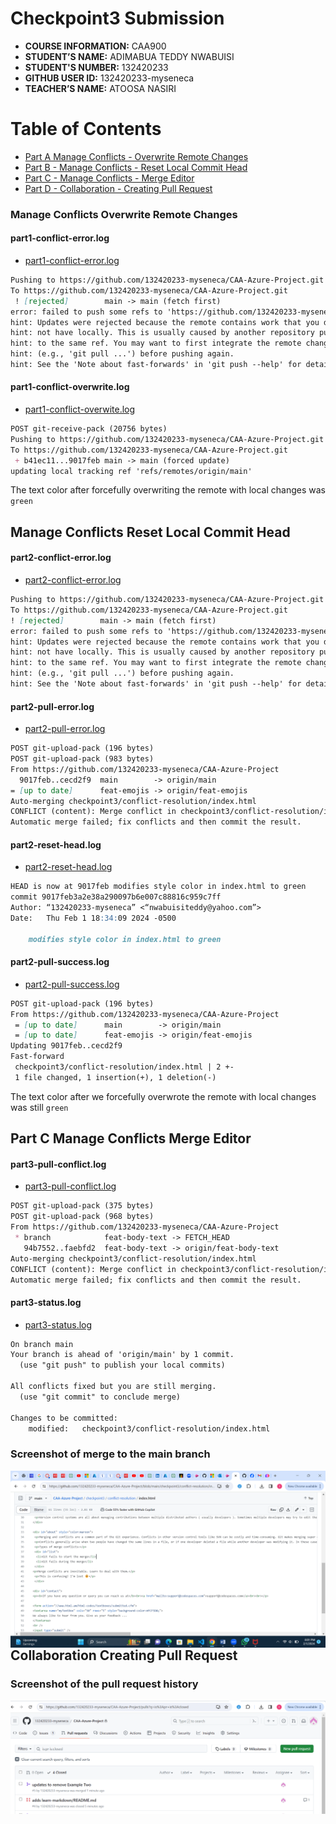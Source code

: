 # Checkpoint3 Submission

- **COURSE INFORMATION:** CAA900
- **STUDENT’S NAME:** ADIMABUA TEDDY NWABUISI
- **STUDENT'S NUMBER:** 132420233
- **GITHUB USER ID:** 132420233-myseneca
- **TEACHER’S NAME:** ATOOSA NASIRI
  
# Table of Contents

- [Part A Manage Conflicts - Overwrite Remote Changes](#manage-conflicts-overwrite-remote-changes)
- [Part B - Manage Conflicts - Reset Local Commit Head](#manage-conflicts-reset-local-commit-head)
- [Part C - Manage Conflicts - Merge Editor](#part-c-manage-conflicts-merge-editor)
- [Part D - Collaboration - Creating Pull Request](#collaboration-creating-pull-request)


### Manage Conflicts Overwrite Remote Changes

#### part1-conflict-error.log

- [part1-conflict-error.log](https://github.com/132420233-myseneca/CAA-Azure-Project/blob/main/checkpoint3/logs/part1-conflict-error.log)

``` Markdown
Pushing to https://github.com/132420233-myseneca/CAA-Azure-Project.git
To https://github.com/132420233-myseneca/CAA-Azure-Project.git
 ! [rejected]        main -> main (fetch first)
error: failed to push some refs to 'https://github.com/132420233-myseneca/CAA-Azure-Project.git'
hint: Updates were rejected because the remote contains work that you do
hint: not have locally. This is usually caused by another repository pushing
hint: to the same ref. You may want to first integrate the remote changes
hint: (e.g., 'git pull ...') before pushing again.
hint: See the 'Note about fast-forwards' in 'git push --help' for details.
```
#### part1-conflict-overwrite.log

- [part1-conflict-overwite.log](https://github.com/132420233-myseneca/CAA-Azure-Project/blob/main/checkpoint3/logs/part1-conflict-overwrite.log)

```Markdown
POST git-receive-pack (20756 bytes)
Pushing to https://github.com/132420233-myseneca/CAA-Azure-Project.git
To https://github.com/132420233-myseneca/CAA-Azure-Project.git
 + b41ec11...9017feb main -> main (forced update)
updating local tracking ref 'refs/remotes/origin/main'
```

The text color after forcefully overwriting the remote with local changes was `green`


 ## Manage Conflicts Reset Local Commit Head

#### part2-conflict-error.log

- [part2-conflict-error.log](https://github.com/132420233-myseneca/CAA-Azure-Project/blob/main/checkpoint3/logs/part2-conflict-error.log)

 ```Markdown
 Pushing to https://github.com/132420233-myseneca/CAA-Azure-Project.git
To https://github.com/132420233-myseneca/CAA-Azure-Project.git
 ! [rejected]        main -> main (fetch first)
error: failed to push some refs to 'https://github.com/132420233-myseneca/CAA-Azure-Project.git'
hint: Updates were rejected because the remote contains work that you do
hint: not have locally. This is usually caused by another repository pushing
hint: to the same ref. You may want to first integrate the remote changes
hint: (e.g., 'git pull ...') before pushing again.
hint: See the 'Note about fast-forwards' in 'git push --help' for details.
````

#### part2-pull-error.log

- [part2-pull-error.log](https://github.com/132420233-myseneca/CAA-Azure-Project/blob/main/checkpoint3/logs/part2-pull-error.log)

 ```Markdown
 POST git-upload-pack (196 bytes)
POST git-upload-pack (983 bytes)
From https://github.com/132420233-myseneca/CAA-Azure-Project
   9017feb..cecd2f9  main        -> origin/main
 = [up to date]      feat-emojis -> origin/feat-emojis
Auto-merging checkpoint3/conflict-resolution/index.html
CONFLICT (content): Merge conflict in checkpoint3/conflict-resolution/index.html
Automatic merge failed; fix conflicts and then commit the result.
```

#### part2-reset-head.log

- [part2-reset-head.log](https://github.com/132420233-myseneca/CAA-Azure-Project/blob/main/checkpoint3/logs/part2-reset-head.log)

```Markdown
HEAD is now at 9017feb modifies style color in index.html to green
commit 9017feb3a2e38a290097b6e007c88816c959c7ff
Author: “132420233-myseneca” <“nwabuisiteddy@yahoo.com”>
Date:   Thu Feb 1 18:34:09 2024 -0500

    modifies style color in index.html to green
```


#### part2-pull-success.log

- [part2-pull-success.log](https://github.com/132420233-myseneca/CAA-Azure-Project/blob/main/checkpoint3/logs/part2-pull-success.log)

```Markdown
POST git-upload-pack (196 bytes)
From https://github.com/132420233-myseneca/CAA-Azure-Project
 = [up to date]      main        -> origin/main
 = [up to date]      feat-emojis -> origin/feat-emojis
Updating 9017feb..cecd2f9
Fast-forward
 checkpoint3/conflict-resolution/index.html | 2 +-
 1 file changed, 1 insertion(+), 1 deletion(-)
 ```

The text color after we forcefully overwrote the remote with local changes was still `green` 


## Part C Manage Conflicts Merge Editor

#### part3-pull-conflict.log

- [part3-pull-conflict.log](https://github.com/132420233-myseneca/CAA-Azure-Project/blob/main/checkpoint3/logs/part3-pull-conflict.log)

```Markdown
POST git-upload-pack (375 bytes)
POST git-upload-pack (968 bytes)
From https://github.com/132420233-myseneca/CAA-Azure-Project
 * branch            feat-body-text -> FETCH_HEAD
   94b7552..faebfd2  feat-body-text -> origin/feat-body-text
Auto-merging checkpoint3/conflict-resolution/index.html
CONFLICT (content): Merge conflict in checkpoint3/conflict-resolution/index.html
Automatic merge failed; fix conflicts and then commit the result.
```

#### part3-status.log

- [part3-status.log](https://github.com/132420233-myseneca/CAA-Azure-Project/blob/main/checkpoint3/logs/part3-status.log)

```Markdown
On branch main
Your branch is ahead of 'origin/main' by 1 commit.
  (use "git push" to publish your local commits)

All conflicts fixed but you are still merging.
  (use "git commit" to conclude merge)

Changes to be committed:
	modified:   checkpoint3/conflict-resolution/index.html


```
### Screenshot of merge to the main branch

<img src="mergestatus.png"
     alt="merge-status"
     style="float: left; margin-right: 10px;" />

## Collaboration Creating Pull Request

### Screenshot of the pull request history

<img src="pull-request.png"
     alt="pull-request"
     style="float: left; margin-right: 10px;" />








